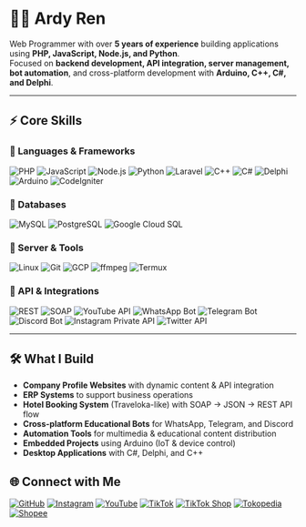 # 👨‍💻 Ardy Ren

Web Programmer with over **5 years of experience** building applications using **PHP, JavaScript, Node.js, and Python**.  
Focused on **backend development, API integration, server management, bot automation**, and cross-platform development with **Arduino, C++, C#, and Delphi**.  

---

## ⚡ Core Skills  

### 🔹 Languages & Frameworks  
![PHP](https://img.shields.io/badge/PHP-777BB4?style=for-the-badge&logo=php&logoColor=white) ![JavaScript](https://img.shields.io/badge/JavaScript-F7DF1E?style=for-the-badge&logo=javascript&logoColor=black) ![Node.js](https://img.shields.io/badge/Node.js-339933?style=for-the-badge&logo=node.js&logoColor=white) ![Python](https://img.shields.io/badge/Python-3776AB?style=for-the-badge&logo=python&logoColor=white) ![Laravel](https://img.shields.io/badge/Laravel-FF2D20?style=for-the-badge&logo=laravel&logoColor=white) ![C++](https://img.shields.io/badge/C++-00599C?style=for-the-badge&logo=c%2B%2B&logoColor=white) ![C#](https://img.shields.io/badge/C%23-239120?style=for-the-badge&logo=c-sharp&logoColor=white) ![Delphi](https://img.shields.io/badge/Delphi-EE1F35?style=for-the-badge&logo=delphi&logoColor=white) ![Arduino](https://img.shields.io/badge/Arduino-00979D?style=for-the-badge&logo=arduino&logoColor=white) ![CodeIgniter](https://img.shields.io/badge/CodeIgniter-EF4223?style=for-the-badge&logo=codeigniter&logoColor=white)  

### 🔹 Databases  
![MySQL](https://img.shields.io/badge/MySQL-4479A1?style=for-the-badge&logo=mysql&logoColor=white) ![PostgreSQL](https://img.shields.io/badge/PostgreSQL-336791?style=for-the-badge&logo=postgresql&logoColor=white) ![Google Cloud SQL](https://img.shields.io/badge/Cloud%20SQL-4285F4?style=for-the-badge&logo=google-cloud&logoColor=white)  

### 🔹 Server & Tools  
![Linux](https://img.shields.io/badge/Linux-FCC624?style=for-the-badge&logo=linux&logoColor=black) ![Git](https://img.shields.io/badge/Git-F05032?style=for-the-badge&logo=git&logoColor=white) ![GCP](https://img.shields.io/badge/Google%20Cloud-4285F4?style=for-the-badge&logo=google-cloud&logoColor=white) ![ffmpeg](https://img.shields.io/badge/ffmpeg-007808?style=for-the-badge&logo=ffmpeg&logoColor=white) ![Termux](https://img.shields.io/badge/Termux-000000?style=for-the-badge&logo=linux&logoColor=white)  

### 🔹 API & Integrations  
![REST](https://img.shields.io/badge/REST-02569B?style=for-the-badge&logo=api&logoColor=white) ![SOAP](https://img.shields.io/badge/SOAP-FF6C37?style=for-the-badge&logo=xml&logoColor=white) ![YouTube API](https://img.shields.io/badge/YouTube%20API-FF0000?style=for-the-badge&logo=youtube&logoColor=white) ![WhatsApp Bot](https://img.shields.io/badge/WhatsApp%20Bot-25D366?style=for-the-badge&logo=whatsapp&logoColor=white) ![Telegram Bot](https://img.shields.io/badge/Telegram%20Bot-26A5E4?style=for-the-badge&logo=telegram&logoColor=white) ![Discord Bot](https://img.shields.io/badge/Discord%20Bot-5865F2?style=for-the-badge&logo=discord&logoColor=white) ![Instagram Private API](https://img.shields.io/badge/Instagram%20Private%20API-E4405F?style=for-the-badge&logo=instagram&logoColor=white) ![Twitter API](https://img.shields.io/badge/Twitter%20API-1DA1F2?style=for-the-badge&logo=twitter&logoColor=white)  

---

## 🛠 What I Build  
- **Company Profile Websites** with dynamic content & API integration  
- **ERP Systems** to support business operations  
- **Hotel Booking System** (Traveloka-like) with SOAP → JSON → REST API flow  
- **Cross-platform Educational Bots** for WhatsApp, Telegram, and Discord  
- **Automation Tools** for multimedia & educational content distribution  
- **Embedded Projects** using Arduino (IoT & device control)  
- **Desktop Applications** with C#, Delphi, and C++  


## 🌐 Connect with Me
[![GitHub](https://img.shields.io/badge/GitHub-h@rdknockdays-181717?style=for-the-badge&logo=github&logoColor=white)](https://github.com/hardknockdays) [![Instagram](https://img.shields.io/badge/Instagram-@renpwn__ren-E4405F?style=for-the-badge&logo=instagram&logoColor=white)](https://instagram.com/renpwn_ren) [![YouTube](https://img.shields.io/badge/YouTube-@RenPwn-FF0000?style=for-the-badge&logo=youtube&logoColor=white)](https://www.youtube.com/@RenPwn) [![TikTok](https://img.shields.io/badge/TikTok-@renpwn-000000?style=for-the-badge&logo=tiktok&logoColor=white)](https://www.tiktok.com/@renpwn) [![TikTok Shop](https://img.shields.io/badge/TikTok_Shop-RenPwn-000000?style=for-the-badge&logo=tiktok&logoColor=yellow)](https://www.tiktok.com/@renpwn/shop) [![Tokopedia](https://img.shields.io/badge/Tokopedia-renpwn-42B549?style=for-the-badge&logo=tokopedia&logoColor=white)](https://tokopedia.com/renpwn) [![Shopee](https://img.shields.io/badge/Shopee-renpwn-EE4D2D?style=for-the-badge&logo=shopee&logoColor=white)](https://shopee.co.id/renpwn)


